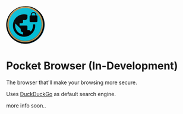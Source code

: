 <img src="browser-logo.gif" style="border-radius:50%">

<h1>Pocket Browser (In-Development)</h1>

The browser that'll make your browsing more secure.

Uses <a href='http://duck.com'>DuckDuckGo</a> as default search engine.

more info soon..
